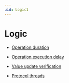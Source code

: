 ```yaml
---
uid: Logic1
---
```


# Logic

- [Operation duration](xref:Operation_duration)

- [Operation execution delay](xref:Operation_execution_delay)

- [Value update verification](xref:Value_update_verification)

- [Protocol threads](xref:Protocol_threads)
